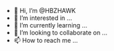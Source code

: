 - 👋 Hi, I’m @HBZHAWK
- 👀 I’m interested in ...
- 🌱 I’m currently learning ...
- 💞️ I’m looking to collaborate on ...
- 📫 How to reach me ...

<!---
HBZHAWK/HBZHAWK is a ✨ special ✨ repository because its `README.md` (this file) appears on your GitHub profile.
You can click the Preview link to take a look at your changes.
--->
